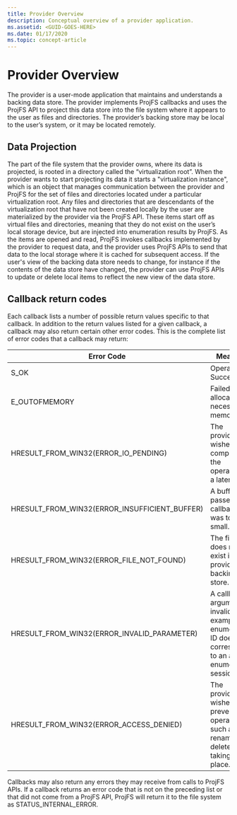 ```yaml
---
title: Provider Overview
description: Conceptual overview of a provider application.
ms.assetid: <GUID-GOES-HERE>
ms.date: 01/17/2020
ms.topic: concept-article
---
```


# Provider Overview

The provider is a user-mode application that maintains and understands a backing data store.  The provider implements ProjFS callbacks and uses the ProjFS API to project this data store into the file system where it appears to the user as files and directories.  The provider’s backing store may be local to the user’s system, or it may be located remotely.

## Data Projection

The part of the file system that the provider owns, where its data is projected, is rooted in a directory called the “virtualization root”.  When the provider wants to start projecting its data it starts a "virtualization instance", which is an object that manages communication between the provider and ProjFS for the set of files and directories located under a particular virtualization root.  Any files and directories that are descendants of the virtualization root that have not been created locally by the user are materialized by the provider via the ProjFS API.  These items start off as virtual files and directories, meaning that they do not exist on the user’s local storage device, but are injected into enumeration results by ProjFS.  As the items are opened and read, ProjFS invokes callbacks implemented by the provider to request data, and the provider uses ProjFS APIs to send that data to the local storage where it is cached for subsequent access.  If the user's view of the backing data store needs to change, for instance if the contents of the data store have changed, the provider can use ProjFS APIs to update or delete local items to reflect the new view of the data store.

## Callback return codes

Each callback lists a number of possible return values specific to that callback.  In addition to the return values listed for a given callback, a callback may also return certain other error codes.  This is the complete list of error codes that a callback may return:

| Error Code                                    | Meaning
|-----------------------------------------------|--------
| S_OK                                          | Operation Successful
| E_OUTOFMEMORY                                 | Failed to allocate necessary memory.
| HRESULT_FROM_WIN32(ERROR_IO_PENDING)          | The provider wishes to complete the operation at a later time.
| HRESULT_FROM_WIN32(ERROR_INSUFFICIENT_BUFFER) | A buffer passed to a callback was too small.
| HRESULT_FROM_WIN32(ERROR_FILE_NOT_FOUND)      | The file does not exist in the provider’s backing store.
| HRESULT_FROM_WIN32(ERROR_INVALID_PARAMETER)   | A callback argument is invalid.  For example, an enumeration ID doesn't correspond to an active enumeration session.
| HRESULT_FROM_WIN32(ERROR_ACCESS_DENIED)       | The provider wishes to prevent an operation, such as a rename or delete, from taking place.

Callbacks may also return any errors they may receive from calls to ProjFS APIs.
If a callback returns an error code that is not on the preceding list or that did not come from a ProjFS API, ProjFS will return it to the file system as STATUS_INTERNAL_ERROR.
